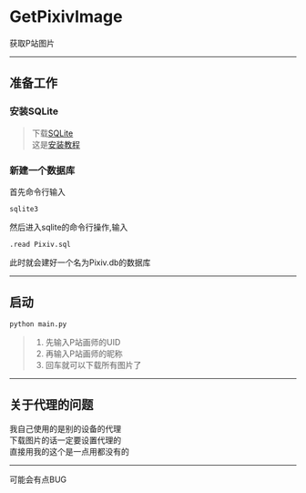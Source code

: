 # GetPixivImage
获取P站图片  

---
## 准备工作
### 安装SQLite
>下载<a href="https://www.sqlite.org/download.html" target="_blank">SQLite</a>  
>这是<a href="https://www.runoob.com/sqlite/sqlite-installation.html" target="_blank">安装教程</a>  

### 新建一个数据库
首先命令行输入
```
sqlite3
```
然后进入sqlite的命令行操作,输入  
```
.read Pixiv.sql
```
此时就会建好一个名为Pixiv.db的数据库

---
## 启动
```
python main.py
```
>1. 先输入P站画师的UID  
>2. 再输入P站画师的昵称  
>3. 回车就可以下载所有图片了

---
## 关于代理的问题
我自己使用的是别的设备的代理  
下载图片的话一定要设置代理的  
直接用我的这个是一点用都没有的

---
可能会有点BUG
